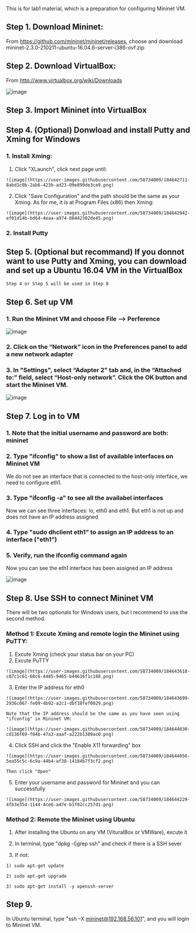 This is for lab1 material, which is a preparation for configuring Mininet VM.


## Step 1. Download Mininet:
From https://github.com/mininet/mininet/releases, choose and download mininet-2.3.0-210211-ubuntu-16.04.6-server-i386-ovf.zip
## Step 2. Download VirtualBox:
From http://www.virtualbox.org/wiki/Downloads

![image](https://user-images.githubusercontent.com/58734009/184638211-f0f82035-7486-4904-a0ed-606c933ec8f1.png)

## Step 3. Import Mininet into VirtualBox

## Step 4. (Optional) Donwload and install Putty and Xming for Windows

### 1. Install Xming:
  1. Click "XLaunch", click next page until: 
  
    ![image](https://user-images.githubusercontent.com/58734009/184642711-8abd1c0b-2ab6-423b-ad23-09e899de3ce9.png)
    
  2. Click "Save Configuration" and the path should be the same as your Xming.
    As for me, it is at Program Files (x86) then Xming:
    
    ![image](https://user-images.githubusercontent.com/58734009/184642942-ef01d14b-bd64-4eaa-a974-88442302de45.png)
    
### 2. Install Putty
  

## Step 5. (Optional but recommand) If you donnot want to use Putty and Xming, you can download and set up a Ubuntu 16.04 VM in the VirtualBox

`Step 4 or Step 5 will be used in Step 8`

## Step 6. Set up VM

### 1. Run the Mininet VM and choose File --> Perference

![image](https://user-images.githubusercontent.com/58734009/184639530-76a17efe-144f-4cba-89d6-0612033a891f.png)

### 2. Click on the “Network” icon in the Preferences panel to add a new network adapter

### 3. In "Settings", select “Adapter 2” tab and, in the “Attached to:” field, select “Host-only network”. Click the OK button and start the Mininet VM.

![image](https://user-images.githubusercontent.com/58734009/184640088-32d07d1f-7f01-40cf-80ab-e2e87db9c072.png)

## Step 7. Log in to VM

### 1. Note that the initial username and password are both: mininet

### 2. Type "ifconfig" to show a list of available interfaces on Mininet VM
We do not see an interface that is connected to the host-only interface, we need to configure eth1.

### 3. Type "ifconfig -a" to see all the availabel interfaces
Now we can see three interfaces: lo, eth0 and eth1. But eth1 is not up and does not have an IP address assigned

### 4. Type "sudo dhclient eth1" to assign an IP address to an interface ("eth1")

### 5. Verify, run the ifconfig command again

Now you can see the eth1 interface has been assigned an IP address

![image](https://user-images.githubusercontent.com/58734009/184641296-52462f0d-442e-4d1c-9aa6-1a03f0fa6326.png)

## Step 8. Use SSH to connect Mininet VM
There will be two optionals for Windows users, but I recommend to use the second method.

### Method 1: Excute Xming and remote login the Mininet using PuTTY:

  1. Excute Xming (check your status bar on your PC)
  2. Excute PuTTY
  
    ![image](https://user-images.githubusercontent.com/58734009/184643618-c87c1c61-68c6-4485-9465-b44616f1c188.png)

  3. Enter the IP address for eth0
    
    ![image](https://user-images.githubusercontent.com/58734009/184643699-2936c067-fe09-4b92-a2c1-dbf38fef0029.png)
    
    Note that the IP address should be the same as you have seen using "ifconfig" in Mininet VM:
    
    ![image](https://user-images.githubusercontent.com/58734009/184644030-cd136f69-f04b-47a3-aaaf-a222b1389ac0.png)

  4. Click SSH and click the "Enable X11 forwarding" box
    
    ![image](https://user-images.githubusercontent.com/58734009/184644056-5ea55c5c-6c9a-44b4-af38-14184b7f3cf2.png)
    
    Then click "Open"
    
  5. Enter your username and password for Mininet and you can successfully
    
    ![image](https://user-images.githubusercontent.com/58734009/184644229-4fb3e354-1144-4ce6-a47e-b1f02cc257d1.png)

### Method 2: Remote the Mininet using Ubuntu

  1. After installing the Ubuntu on any VM (VituralBox or VMWare), excute it
  
  2. In terminal, type "dpkg -l|grep ssh" and check if there is a SSH sever

  3. If not:
  
    1) sudo apt-get update
    
    2) sudo apt-get upgrade
    
    3) sudo apt-get install -y openssh-server

## Step 9.

In Ubuntu terminal, type "ssh –X mininet@192.168.56.101", and you will login to Mininet VM.
